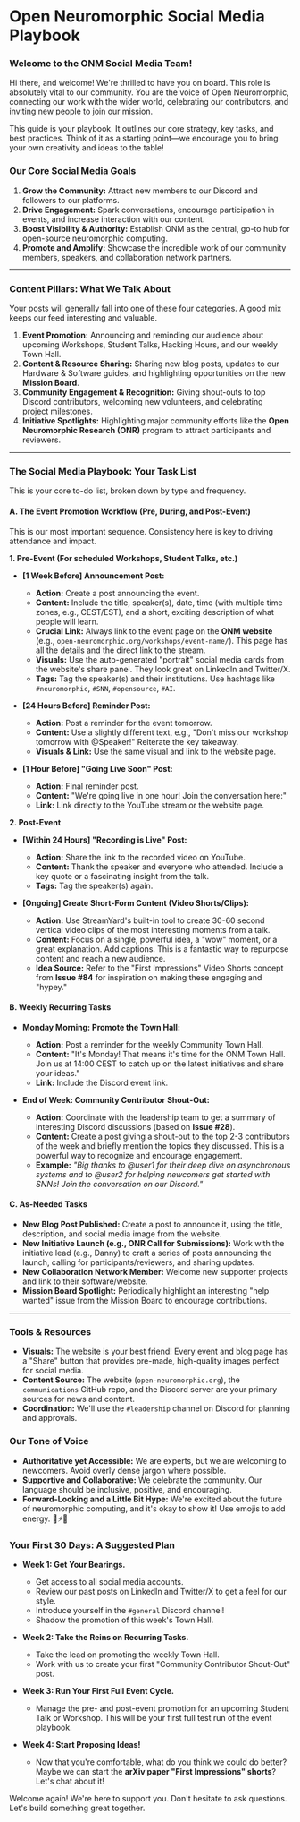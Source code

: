 # Open Neuromorphic Social Media Playbook

### **Welcome to the ONM Social Media Team!**

Hi there, and welcome! We're thrilled to have you on board. This role is absolutely vital to our community. You are the voice of Open Neuromorphic, connecting our work with the wider world, celebrating our contributors, and inviting new people to join our mission.

This guide is your playbook. It outlines our core strategy, key tasks, and best practices. Think of it as a starting point—we encourage you to bring your own creativity and ideas to the table!

### **Our Core Social Media Goals**

1.  **Grow the Community:** Attract new members to our Discord and followers to our platforms.
2.  **Drive Engagement:** Spark conversations, encourage participation in events, and increase interaction with our content.
3.  **Boost Visibility & Authority:** Establish ONM as the central, go-to hub for open-source neuromorphic computing.
4.  **Promote and Amplify:** Showcase the incredible work of our community members, speakers, and collaboration network partners.

---

### **Content Pillars: What We Talk About**

Your posts will generally fall into one of these four categories. A good mix keeps our feed interesting and valuable.

1.  **Event Promotion:** Announcing and reminding our audience about upcoming Workshops, Student Talks, Hacking Hours, and our weekly Town Hall.
2.  **Content & Resource Sharing:** Sharing new blog posts, updates to our Hardware & Software guides, and highlighting opportunities on the new **Mission Board**.
3.  **Community Engagement & Recognition:** Giving shout-outs to top Discord contributors, welcoming new volunteers, and celebrating project milestones.
4.  **Initiative Spotlights:** Highlighting major community efforts like the **Open Neuromorphic Research (ONR)** program to attract participants and reviewers.

---

### **The Social Media Playbook: Your Task List**

This is your core to-do list, broken down by type and frequency.

#### **A. The Event Promotion Workflow (Pre, During, and Post-Event)**

This is our most important sequence. Consistency here is key to driving attendance and impact.

**1. Pre-Event (For scheduled Workshops, Student Talks, etc.)**
*   **[1 Week Before] Announcement Post:**
    *   **Action:** Create a post announcing the event.
    *   **Content:** Include the title, speaker(s), date, time (with multiple time zones, e.g., CEST/EST), and a short, exciting description of what people will learn.
    *   **Crucial Link:** Always link to the event page on the **ONM website** (e.g., `open-neuromorphic.org/workshops/event-name/`). This page has all the details and the direct link to the stream.
    *   **Visuals:** Use the auto-generated "portrait" social media cards from the website's share panel. They look great on LinkedIn and Twitter/X.
    *   **Tags:** Tag the speaker(s) and their institutions. Use hashtags like `#neuromorphic`, `#SNN`, `#opensource`, `#AI`.

*   **[24 Hours Before] Reminder Post:**
    *   **Action:** Post a reminder for the event tomorrow.
    *   **Content:** Use a slightly different text, e.g., "Don't miss our workshop tomorrow with @Speaker!" Reiterate the key takeaway.
    *   **Visuals & Link:** Use the same visual and link to the website page.

*   **[1 Hour Before] "Going Live Soon" Post:**
    *   **Action:** Final reminder post.
    *   **Content:** "We're going live in one hour! Join the conversation here:"
    *   **Link:** Link directly to the YouTube stream or the website page.

**2. Post-Event**
*   **[Within 24 Hours] "Recording is Live" Post:**
    *   **Action:** Share the link to the recorded video on YouTube.
    *   **Content:** Thank the speaker and everyone who attended. Include a key quote or a fascinating insight from the talk.
    *   **Tags:** Tag the speaker(s) again.

*   **[Ongoing] Create Short-Form Content (Video Shorts/Clips):**
    *   **Action:** Use StreamYard's built-in tool to create 30-60 second vertical video clips of the most interesting moments from a talk.
    *   **Content:** Focus on a single, powerful idea, a "wow" moment, or a great explanation. Add captions. This is a fantastic way to repurpose content and reach a new audience.
    *   **Idea Source:** Refer to the "First Impressions" Video Shorts concept from **Issue #84** for inspiration on making these engaging and "hypey."

#### **B. Weekly Recurring Tasks**

*   **Monday Morning: Promote the Town Hall:**
    *   **Action:** Post a reminder for the weekly Community Town Hall.
    *   **Content:** "It's Monday! That means it's time for the ONM Town Hall. Join us at 14:00 CEST to catch up on the latest initiatives and share your ideas."
    *   **Link:** Include the Discord event link.

*   **End of Week: Community Contributor Shout-Out:**
    *   **Action:** Coordinate with the leadership team to get a summary of interesting Discord discussions (based on **Issue #28**).
    *   **Content:** Create a post giving a shout-out to the top 2-3 contributors of the week and briefly mention the topics they discussed. This is a powerful way to recognize and encourage engagement.
    *   **Example:** *"Big thanks to @user1 for their deep dive on asynchronous systems and to @user2 for helping newcomers get started with SNNs! Join the conversation on our Discord."*

#### **C. As-Needed Tasks**

*   **New Blog Post Published:** Create a post to announce it, using the title, description, and social media image from the website.
*   **New Initiative Launch (e.g., ONR Call for Submissions):** Work with the initiative lead (e.g., Danny) to craft a series of posts announcing the launch, calling for participants/reviewers, and sharing updates.
*   **New Collaboration Network Member:** Welcome new supporter projects and link to their software/website.
*   **Mission Board Spotlight:** Periodically highlight an interesting "help wanted" issue from the Mission Board to encourage contributions.

---

### **Tools & Resources**

*   **Visuals:** The website is your best friend! Every event and blog page has a "Share" button that provides pre-made, high-quality images perfect for social media.
*   **Content Source:** The website (`open-neuromorphic.org`), the `communications` GitHub repo, and the Discord server are your primary sources for news and content.
*   **Coordination:** We'll use the `#leadership` channel on Discord for planning and approvals.

### **Our Tone of Voice**

*   **Authoritative yet Accessible:** We are experts, but we are welcoming to newcomers. Avoid overly dense jargon where possible.
*   **Supportive and Collaborative:** We celebrate the community. Our language should be inclusive, positive, and encouraging.
*   **Forward-Looking and a Little Bit Hype:** We're excited about the future of neuromorphic computing, and it's okay to show it! Use emojis to add energy. 🧠⚡🚀

### **Your First 30 Days: A Suggested Plan**

*   **Week 1: Get Your Bearings.**
    *   Get access to all social media accounts.
    *   Review our past posts on LinkedIn and Twitter/X to get a feel for our style.
    *   Introduce yourself in the `#general` Discord channel!
    *   Shadow the promotion of this week's Town Hall.

*   **Week 2: Take the Reins on Recurring Tasks.**
    *   Take the lead on promoting the weekly Town Hall.
    *   Work with us to create your first "Community Contributor Shout-Out" post.

*   **Week 3: Run Your First Full Event Cycle.**
    *   Manage the pre- and post-event promotion for an upcoming Student Talk or Workshop. This will be your first full test run of the event playbook.

*   **Week 4: Start Proposing Ideas!**
    *   Now that you're comfortable, what do you think we could do better? Maybe we can start the **arXiv paper "First Impressions" shorts**? Let's chat about it!

Welcome again! We're here to support you. Don't hesitate to ask questions. Let's build something great together.